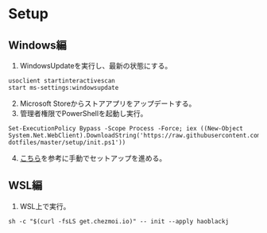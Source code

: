 # Setup
## Windows編
1. WindowsUpdateを実行し、最新の状態にする。
```
usoclient startinteractivescan
start ms-settings:windowsupdate
```
2. Microsoft Storeからストアアプリをアップデートする。
3. 管理者権限でPowerShellを起動し実行。
```
Set-ExecutionPolicy Bypass -Scope Process -Force; iex ((New-Object System.Net.WebClient).DownloadString('https://raw.githubusercontent.com/haoblackj/_windows11-dotfiles/master/setup/init.ps1'))
```

4. [こちら](./setup/manually_settings.md)を参考に手動でセットアップを進める。

## WSL編
1. WSL上で実行。
```
sh -c "$(curl -fsLS get.chezmoi.io)" -- init --apply haoblackj
```
